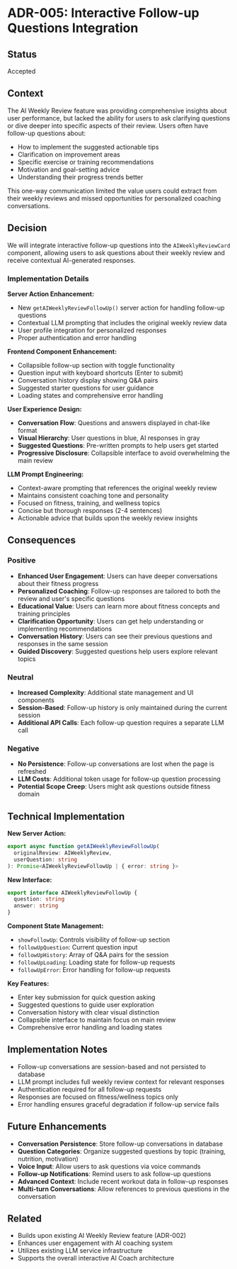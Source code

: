 # ADR-005: Interactive Follow-up Questions Integration

## Status
Accepted

## Context
The AI Weekly Review feature was providing comprehensive insights about user performance, but lacked the ability for users to ask clarifying questions or dive deeper into specific aspects of their review. Users often have follow-up questions about:

- How to implement the suggested actionable tips
- Clarification on improvement areas
- Specific exercise or training recommendations
- Motivation and goal-setting advice
- Understanding their progress trends better

This one-way communication limited the value users could extract from their weekly reviews and missed opportunities for personalized coaching conversations.

## Decision
We will integrate interactive follow-up questions into the `AIWeeklyReviewCard` component, allowing users to ask questions about their weekly review and receive contextual AI-generated responses.

### Implementation Details

**Server Action Enhancement:**
- New `getAIWeeklyReviewFollowUp()` server action for handling follow-up questions
- Contextual LLM prompting that includes the original weekly review data
- User profile integration for personalized responses
- Proper authentication and error handling

**Frontend Component Enhancement:**
- Collapsible follow-up section with toggle functionality
- Question input with keyboard shortcuts (Enter to submit)
- Conversation history display showing Q&A pairs
- Suggested starter questions for user guidance
- Loading states and comprehensive error handling

**User Experience Design:**
- **Conversation Flow**: Questions and answers displayed in chat-like format
- **Visual Hierarchy**: User questions in blue, AI responses in gray
- **Suggested Questions**: Pre-written prompts to help users get started
- **Progressive Disclosure**: Collapsible interface to avoid overwhelming the main review

**LLM Prompt Engineering:**
- Context-aware prompting that references the original weekly review
- Maintains consistent coaching tone and personality
- Focused on fitness, training, and wellness topics
- Concise but thorough responses (2-4 sentences)
- Actionable advice that builds upon the weekly review insights

## Consequences

### Positive
- **Enhanced User Engagement**: Users can have deeper conversations about their fitness progress
- **Personalized Coaching**: Follow-up responses are tailored to both the review and user's specific questions
- **Educational Value**: Users can learn more about fitness concepts and training principles
- **Clarification Opportunity**: Users can get help understanding or implementing recommendations
- **Conversation History**: Users can see their previous questions and responses in the same session
- **Guided Discovery**: Suggested questions help users explore relevant topics

### Neutral
- **Increased Complexity**: Additional state management and UI components
- **Session-Based**: Follow-up history is only maintained during the current session
- **Additional API Calls**: Each follow-up question requires a separate LLM call

### Negative
- **No Persistence**: Follow-up conversations are lost when the page is refreshed
- **LLM Costs**: Additional token usage for follow-up question processing
- **Potential Scope Creep**: Users might ask questions outside fitness domain

## Technical Implementation

**New Server Action:**
```typescript
export async function getAIWeeklyReviewFollowUp(
  originalReview: AIWeeklyReview,
  userQuestion: string
): Promise<AIWeeklyReviewFollowUp | { error: string }>
```

**New Interface:**
```typescript
export interface AIWeeklyReviewFollowUp {
  question: string
  answer: string
}
```

**Component State Management:**
- `showFollowUp`: Controls visibility of follow-up section
- `followUpQuestion`: Current question input
- `followUpHistory`: Array of Q&A pairs for the session
- `followUpLoading`: Loading state for follow-up requests
- `followUpError`: Error handling for follow-up requests

**Key Features:**
- Enter key submission for quick question asking
- Suggested questions to guide user exploration
- Conversation history with clear visual distinction
- Collapsible interface to maintain focus on main review
- Comprehensive error handling and loading states

## Implementation Notes
- Follow-up conversations are session-based and not persisted to database
- LLM prompt includes full weekly review context for relevant responses
- Authentication required for all follow-up requests
- Responses are focused on fitness/wellness topics only
- Error handling ensures graceful degradation if follow-up service fails

## Future Enhancements
- **Conversation Persistence**: Store follow-up conversations in database
- **Question Categories**: Organize suggested questions by topic (training, nutrition, motivation)
- **Voice Input**: Allow users to ask questions via voice commands
- **Follow-up Notifications**: Remind users to ask follow-up questions
- **Advanced Context**: Include recent workout data in follow-up responses
- **Multi-turn Conversations**: Allow references to previous questions in the conversation

## Related
- Builds upon existing AI Weekly Review feature (ADR-002)
- Enhances user engagement with AI coaching system
- Utilizes existing LLM service infrastructure
- Supports the overall interactive AI Coach architecture 